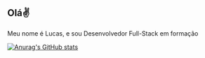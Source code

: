 ## Olá✌


Meu nome é Lucas, e sou Desenvolvedor Full-Stack em formação

[![Anurag's GitHub stats](https://github-readme-stats.vercel.app/api?username=lucassoaresjs&show_icons=true&theme=synthwave)](https://github.com/lucassoaresjs/github-readme-stats)
